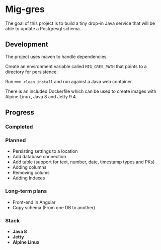 # Mig-gres

The goal of this project is to build a tiny drop-in Java service that will be able to update a Postgresql schema. 

## Development

The project uses maven to handle dependencies.

Create an environment variable called `MIG_GRES_PATH` that points to a directory for persistence.

Run `mvn clean install` and run against a Java web container.

There is an included Dockerfile which can be used to create images with Alpine Linux, Java 8 and Jetty 9.4. 

## Progress

### Completed

### Planned

  - Persisting settings to a location
  - Add database connection
  - Add table (support for text, number, date, timestamp types and PKs)
  - Adding columns
  - Removing colums
  - Adding Indexes

### Long-term plans

  - Front-end in Angular
  - Copy schema (From one DB to another)

### Stack

  - **Java 8**
  - **Jetty**
  - **Alpine Linux**






